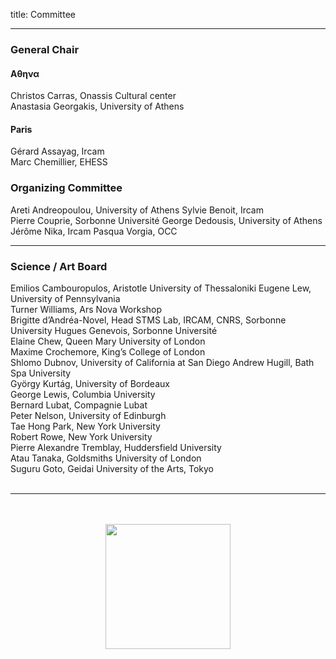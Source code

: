 title: Committee

---

###  General Chair

#### &Alpha;&theta;&eta;&nu;&alpha;
Christos Carras, Onassis Cultural center  
Anastasia Georgakis, University of Athens  

#### Paris
Gérard Assayag, Ircam  
Marc Chemillier, EHESS  


### Organizing Committee

Areti Andreopoulou, University of Athens 
Sylvie Benoit, Ircam  
Pierre Couprie, Sorbonne Université
George Dedousis, University of Athens 
Jérôme Nika, Ircam 
Pasqua Vorgia, OCC  

---

### Science / Art  Board

Emilios Cambouropulos, Aristotle University of Thessaloniki
Eugene Lew, University of Pennsylvania  
Turner Williams, Ars Nova Workshop  
Brigitte d’Andréa-Novel, Head STMS Lab, IRCAM, CNRS, Sorbonne University
Hugues Genevois, Sorbonne Université  
Elaine Chew, Queen Mary University of London  
Maxime Crochemore, King’s College of London  
Shlomo Dubnov, University of California at San Diego 
Andrew Hugill, Bath Spa University  
György Kurtág, University of Bordeaux   
George Lewis, Columbia University   
Bernard Lubat, Compagnie Lubat    
Peter Nelson, University of Edinburgh    
Tae Hong Park, New York University    
Robert Rowe, New York University    
Pierre Alexandre Tremblay, Huddersfield University    
Atau Tanaka, Goldsmiths University of London  
Suguru Goto, Geidai University of the Arts, Tokyo  
<br>

---

<p align="center">
   <br><br>
   <img src="../images/IKPoster_frag9.png" width="200">
   <br><br>
</p>
